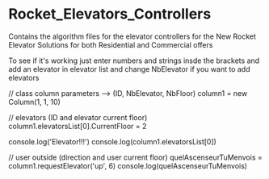 # Rocket_Elevators_Controllers
Contains the algorithm files for the elevator controllers for the New Rocket Elevator Solutions for both Residential and Commercial offers

To see if it's working just enter numbers and strings insde the brackets and add an elevator in elevator
list and change NbElevator if you want to add elevators

// class column parameters --> (ID, NbElevator, NbFloor)
column1 = new Column(1, 1, 10)

// elevators (ID and elevator current floor)
column1.elevatorsList[0].CurrentFloor = 2

console.log('Elevator!!!')
console.log(column1.elevatorsList[0])

// user outside (direction and user current floor)
quelAscenseurTuMenvois = column1.requestElevator('up', 6)
console.log(quelAscenseurTuMenvois)
